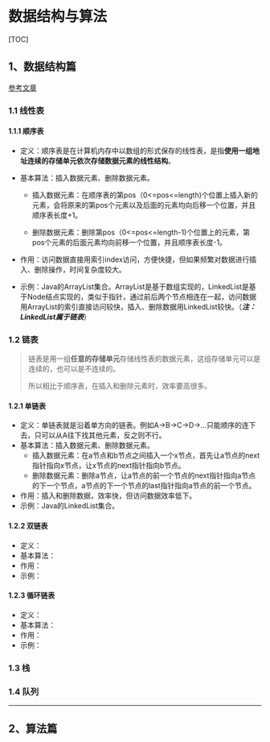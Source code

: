 # 数据结构与算法

[TOC]

## 1、数据结构篇

[参考文章](http://www.cnblogs.com/jingmoxukong/p/4415323.html)

### 1.1 线性表

#### 1.1.1 顺序表

* 定义：顺序表是在计算机内存中以数组的形式保存的线性表，是指**使用一组地址连续的存储单元依次存储数据元素的线性结构**。

* 基本算法：插入数据元素、删除数据元素。

  * 插入数据元素：在顺序表的第pos（0<=pos<=length)个位置上插入新的元素，会将原来的第pos个元素以及后面的元素均向后移一个位置，并且顺序表长度+1。

  * 删除数据元素：删除第pos（0<=pos<=length-1)个位置上的元素，第pos个元素的后面元素均向前移一个位置，并且顺序表长度-1。

* 作用：访问数据直接用索引index访问，方便快捷，但如果频繁对数据进行插入、删除操作，时间复杂度较大。

* 示例：Java的ArrayList集合。ArrayList是基于数组实现的，LinkedList是基于Node结点实现的，类似于指针，通过前后两个节点相连在一起，访问数据用ArrayList的索引直接访问较快，插入、删除数据用LinkedList较快。（***注：LinkedList属于链表***）

### 1.2 链表

> 链表是用一组**任意的存储单元**存储线性表的数据元素，这组存储单元可以是连续的，也可以是不连续的。
>
> 所以相比于顺序表，在插入和删除元素时，效率要高很多。

#### 1.2.1 单链表

* 定义：单链表就是沿着单方向的链表。例如A->B->C->D->...只能顺序的连下去，只可以从A往下找其他元素，反之则不行。
* 基本算法：插入数据元素、删除数据元素。
  * 插入数据元素：在a节点和b节点之间插入一个x节点，首先让a节点的next指针指向x节点，让x节点的next指针指向b节点。
  * 删除数据元素：删除a节点，让a节点的前一个节点的next指针指向a节点的下一个节点，a节点的下一个节点的last指针指向a节点的前一个节点。
* 作用：插入和删除数据，效率快，但访问数据效率低下。
* 示例：Java的LinkedList集合。

#### 1.2.2 双链表

* 定义：
* 基本算法：
* 作用：
* 示例：

#### 1.2.3 循环链表

* 定义：
* 基本算法：
* 作用：
* 示例：

### 1.3 栈



### 1.4 队列



---



## 2、算法篇


